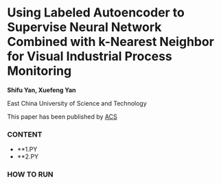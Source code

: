 # Using Labeled Autoencoder to Supervise Neural Network Combined with k-Nearest Neighbor for Visual Industrial Process Monitoring 

**Shifu Yan, Xuefeng Yan**

East China University of Science and Technology

This paper has been published by [ACS](https://pubs.acs.org/doi/10.1021/acs.iecr.9b01325)

### CONTENT

* **1.PY
* **2.PY
### HOW TO RUN
